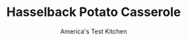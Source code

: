 ---
layout: ../../layouts/MarkdownPostLayout.astro
title: Hasselback Potato Casserole
author: America's Test Kitchen
pubDate: 2023-03-15
description: "A crowd-pleasing, showstopping dish that turns the idea of a gratin on its side."
image_url: https://res.cloudinary.com/hksqkdlah/image/upload/ar_1:1,c_fill,dpr_2.0,f_auto,fl_lossy.progressive.strip_profile,g_faces:auto,q_auto:low,w_344/SFS_HolidayHasselbackPotatoes_054_k4nzut
tags: ["Side Dishes","Potatoes","Cheese","Casseroles","Thanksgiving","Holiday"]
calories: 3865
protein: 22
carbohydrates: 50
fats: 
fiber: 3
ingredients: ["6 slices, bacon, chopped fine","2 cups, finely chopped onion","1¼ cups, chicken broth, divided","4 , garlic cloves, minced","1 tablespoon, minced fresh rosemary, divided","1 tablespoon, unsalted butter","4 1/4 pounds, large russet potatoes, unpeeled","6 ounces, Gruyere cheese, shredded (1½ cups), divided","2 ounces, Parmesan cheese, grated (1 cup), divided","2 teaspoons, table salt","1 teaspoon, pepper"]
serves: 8
time: "3 hours"
instructions: ["Adjust oven rack to middle position and heat oven to 400 degrees. Cook bacon in 12-inch nonstick skillet over medium-high heat until crispy, 5 to 8 minutes, stirring frequently.","Stir in onion and ½ cup broth. Cover and cook until most of liquid has evaporated, 5 to 7 minutes, stirring occasionally. Uncover and continue to cook until onion is well browned, about 5 minutes longer. Add garlic and 2½ teaspoons rosemary and cook until fragrant, about 1 minute. Set aside off heat.","Grease 8-inch square baking pan with butter. Peel potatoes. Using mandoline, slice potatoes crosswise ⅛ inch thick. Combine potatoes, ¾ cup Gruyere, ½ cup Parmesan, salt, pepper, bacon-onion mixture, and remaining ¾ cup broth in large bowl and toss to thoroughly combine, breaking up any stacked potatoes and making sure potatoes are coated.","Stack 2 inches of potatoes, then lay stack on its side in 1 corner of prepared pan. Continue stacking and laying down potatoes until pan is filled with 3 rows of potatoes. (Potato slices should fit snugly without having to be squeezed in. You may not need all of them; save any extra slices for another use.) Pour remaining broth mixture in bowl over potatoes. Brush any pieces of bacon or onion on top of potatoes down into valleys between rows.","Cover pan tightly with aluminum foil and place on foil-lined rimmed baking sheet. Bake for 1¼ hours. Uncover and continue to bake until tops of potatoes are golden brown and paring knife inserted into potatoes meets very little resistance, about 30 minutes longer.","Combine remaining ¾ cup Gruyere and remaining ½ cup Parmesan in bowl. Remove potatoes from oven and sprinkle with cheese mixture. Continue to bake until potatoes are well browned, about 15 minutes longer.","Remove potatoes from oven. Sprinkle with remaining ½ teaspoon rosemary. Let cool for 15 minutes and serve."]
nutrition: ["1191 mg Potassium","440 mg Phosphorus","473 mg Calcium","2 mg Iron","80 mg Magnesium","890 mg Sodium","2 mg Zinc","22 g Fat","4 mg Niacin (B3)","7 g Monounsaturated","2 g Polyunsaturated","17 mg Vitamin C","54 mg Cholesterol","10 g Saturated","3 g Fiber","46 µg Folate (food)","4 g Sugars","6 µg Vitamin K","282 g Water","50 g Carbs","46 µg Folate equivalent (total)","22 g Protein","1 mg Vitamin B6","108 µg Vitamin A","483 kcal Energy","3865 calories"]
notes: "Look for oblong russets that are 4 to 6 inches long and about 3 inches in diameter at their widest. Large potatoes are easier to peel and to slice on a mandoline and fit well when stacked in an 8-inch square pan. If you can find only small russets, you may need more than 4¼ pounds to yield enough slices to fill the pan. Do not pack the potatoes in too tightly or they may not cook through in the stated time; its OK to have a few unused slices. Use the mandolines finger guard and stop slicing when youve got about a 1-inch nub of potato left."
---